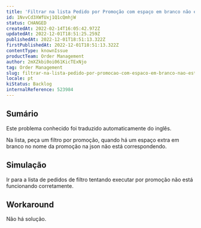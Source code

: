 ```yaml
---
title: 'Filtrar na lista Pedido por Promoção com espaço em branco não está funcionando'
id: 1NvvCd3XWfUxj1Q1cQmhjW
status: CHANGED
createdAt: 2022-02-14T16:05:42.972Z
updatedAt: 2022-12-01T18:51:25.259Z
publishedAt: 2022-12-01T18:51:13.322Z
firstPublishedAt: 2022-12-01T18:51:13.322Z
contentType: knownIssue
productTeam: Order Management
author: 2mXZkbi0oi061KicTExNjo
tag: Order Management
slug: filtrar-na-lista-pedido-por-promocao-com-espaco-em-branco-nao-esta-funcionando
locale: pt
kiStatus: Backlog
internalReference: 523984
---
```


## Sumário

<div class="alert alert-info">
  <p>Este problema conhecido foi traduzido automaticamente do inglês.</p>
</div>


Na lista, peça um filtro por promoção, quando há um espaço extra em branco no nome da promoção na json não está correspondendo.


##

## Simulação



Ir para a lista de pedidos de filtro tentando executar por promoção não está funcionando corretamente.


##

## Workaround


Não há solução.

